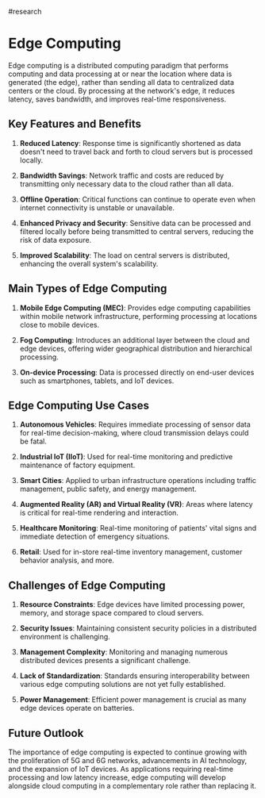 #research 
# Edge Computing

Edge computing is a distributed computing paradigm that performs computing and data processing at or near the location where data is generated (the edge), rather than sending all data to centralized data centers or the cloud. By processing at the network's edge, it reduces latency, saves bandwidth, and improves real-time responsiveness.

## Key Features and Benefits

1. **Reduced Latency**: Response time is significantly shortened as data doesn't need to travel back and forth to cloud servers but is processed locally.

2. **Bandwidth Savings**: Network traffic and costs are reduced by transmitting only necessary data to the cloud rather than all data.

3. **Offline Operation**: Critical functions can continue to operate even when internet connectivity is unstable or unavailable.

4. **Enhanced Privacy and Security**: Sensitive data can be processed and filtered locally before being transmitted to central servers, reducing the risk of data exposure.

5. **Improved Scalability**: The load on central servers is distributed, enhancing the overall system's scalability.

## Main Types of Edge Computing

1. **Mobile Edge Computing (MEC)**: Provides edge computing capabilities within mobile network infrastructure, performing processing at locations close to mobile devices.

2. **Fog Computing**: Introduces an additional layer between the cloud and edge devices, offering wider geographical distribution and hierarchical processing.

3. **On-device Processing**: Data is processed directly on end-user devices such as smartphones, tablets, and IoT devices.

## Edge Computing Use Cases

1. **Autonomous Vehicles**: Requires immediate processing of sensor data for real-time decision-making, where cloud transmission delays could be fatal.

2. **Industrial IoT (IIoT)**: Used for real-time monitoring and predictive maintenance of factory equipment.

3. **Smart Cities**: Applied to urban infrastructure operations including traffic management, public safety, and energy management.

4. **Augmented Reality (AR) and Virtual Reality (VR)**: Areas where latency is critical for real-time rendering and interaction.

5. **Healthcare Monitoring**: Real-time monitoring of patients' vital signs and immediate detection of emergency situations.

6. **Retail**: Used for in-store real-time inventory management, customer behavior analysis, and more.

## Challenges of Edge Computing

1. **Resource Constraints**: Edge devices have limited processing power, memory, and storage space compared to cloud servers.

2. **Security Issues**: Maintaining consistent security policies in a distributed environment is challenging.

3. **Management Complexity**: Monitoring and managing numerous distributed devices presents a significant challenge.

4. **Lack of Standardization**: Standards ensuring interoperability between various edge computing solutions are not yet fully established.

5. **Power Management**: Efficient power management is crucial as many edge devices operate on batteries.

## Future Outlook

The importance of edge computing is expected to continue growing with the proliferation of 5G and 6G networks, advancements in AI technology, and the expansion of IoT devices. As applications requiring real-time processing and low latency increase, edge computing will develop alongside cloud computing in a complementary role rather than replacing it.
